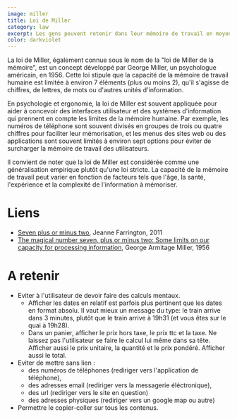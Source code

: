 ```yaml
---
image: miller
title: Loi de Miller
category: law
excerpt: Les gens peuvent retenir dans leur mémoire de travail en moyenne environ 7 éléments.
color: darkviolet
---
```


La loi de Miller, également connue sous le nom de la "loi de Miller de la mémoire", est un concept développé par George Miller, un psychologue américain, en 1956. Cette loi stipule que la capacité de la mémoire de travail humaine est limitée à environ 7 éléments (plus ou moins 2), qu'il s'agisse de chiffres, de lettres, de mots ou d'autres unités d'information.

En psychologie et ergonomie, la loi de Miller est souvent appliquée pour aider à concevoir des interfaces utilisateur et des systèmes d'information qui prennent en compte les limites de la mémoire humaine. Par exemple, les numéros de téléphone sont souvent divisés en groupes de trois ou quatre chiffres pour faciliter leur mémorisation, et les menus des sites web ou des applications sont souvent limités à environ sept options pour éviter de surcharger la mémoire de travail des utilisateurs.

Il convient de noter que la loi de Miller est considérée comme une généralisation empirique plutôt qu'une loi stricte. La capacité de la mémoire de travail peut varier en fonction de facteurs tels que l'âge, la santé, l'expérience et la complexité de l'information à mémoriser.

# Liens

- [Seven plus or minus two](https://onlinelibrary.wiley.com/doi/abs/10.1002/piq.20099), Jeanne Farrington, 2011
- [The magical number seven, plus or minus two: Some limits on our capacity for processing information](https://doi.org/10.1037/h0043158), George Armitage Miller, 1956

# A retenir

- Eviter à l'utilisateur de devoir faire des calculs mentaux.
  - Afficher les dates en relatif est parfois plus pertinent que les dates en format absolu. Il vaut mieux un message du type: le train arrive dans 3 minutes, plutôt que le train arrive à 19h31 (et vous êtes sur le quai à 19h28).
  - Dans un panier, afficher le prix hors taxe, le prix ttc et la taxe. Ne laissez pas l'utilisateur se faire le calcul lui même dans sa tête. Afficher aussi le prix unitaire, la quantité et le prix pondéré. Afficher aussi le total.
- Eviter de mettre sans lien :
  - des numéros de téléphones (rediriger vers l'application de téléphone),
  - des adresses email (rediriger vers la messagerie éléctronique),
  - des url (rediriger vers le site en question)
  - des adresses physiques (rediriger vers un google map ou autre)
- Permettre le copier-coller sur tous les contenus.
